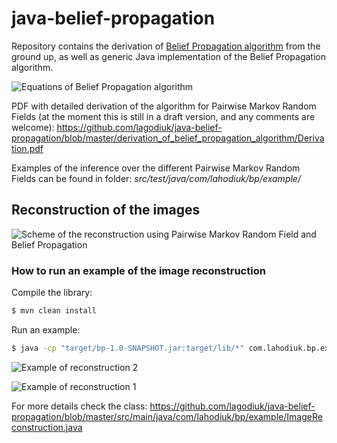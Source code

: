 # java-belief-propagation

Repository contains the derivation of [Belief Propagation algorithm](https://en.wikipedia.org/wiki/Belief_propagation) from the ground up, as well as generic Java implementation of the Belief Propagation algorithm.


![Equations of Belief Propagation algorithm](https://raw.githubusercontent.com/lagodiuk/java-belief-propagation/master/img/belief_propagation.png)

PDF with detailed derivation of the algorithm for Pairwise Markov Random Fields (at the moment this is still in a draft version, and any comments are welcome): 
https://github.com/lagodiuk/java-belief-propagation/blob/master/derivation_of_belief_propagation_algorithm/Derivation.pdf

Examples of the inference over the different Pairwise Markov Random Fields can be found in folder: *src/test/java/com/lahodiuk/bp/example/*

## Reconstruction of the images ##
![Scheme of the reconstruction using Pairwise Markov Random Field and Belief Propagation](https://raw.githubusercontent.com/lagodiuk/java-belief-propagation/master/img/image_reconstruction_scheme.png)

### How to run an example of the image reconstruction ###

Compile the library:
```bash
$ mvn clean install
```
Run an example:
```bash
$ java -cp "target/bp-1.0-SNAPSHOT.jar:target/lib/*" com.lahodiuk.bp.example.ImageReconstruction
```

![Example of reconstruction 2](https://raw.githubusercontent.com/lagodiuk/java-belief-propagation/master/img/image_reconstruction_2.gif)

![Example of reconstruction 1](https://raw.githubusercontent.com/lagodiuk/java-belief-propagation/master/img/image_reconstruction_1.gif)

For more details check the class: https://github.com/lagodiuk/java-belief-propagation/blob/master/src/main/java/com/lahodiuk/bp/example/ImageReconstruction.java
